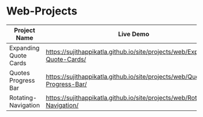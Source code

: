 # Web-Projects



| Project Name          | Live Demo                                                    |
| --------------------- | ------------------------------------------------------------ |
| Expanding Quote Cards | https://sujithappikatla.github.io/site/projects/web/Expanding-Quote-Cards/ |
| Quotes Progress Bar   | https://sujithappikatla.github.io/site/projects/web/Quotes-Progress-Bar/ |
| Rotating-Navigation   | https://sujithappikatla.github.io/site/projects/web/Rotating-Navigation/ |

